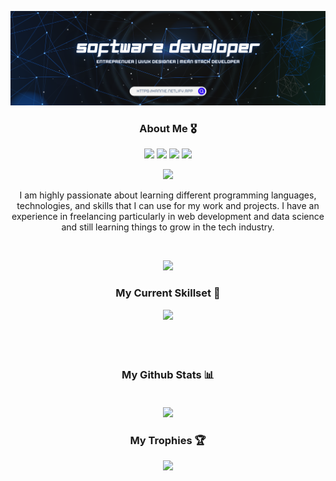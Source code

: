 ![Banner](banner1.png) 
  
<!--<img src="https://img.icons8.com/nolan/64/github.png" alt="My Portfolio" />  
--> 
  
 <div align="center"> 
  <h3>About Me 🎖️</h3>  

<a href="https://annie-dev.netlify.app/" target="_blank">
<img src="https://skillicons.dev/icons?i=azure&theme=dark" ></a>
<a emailto="annie.business04@gmail.com" target="_blank"> 
<img src="https://skillicons.dev/icons?i=gmail&theme=dark" ></a>
<a href="https://www.linkedin.com/in/annie-neshreen-dev" target="_blank">
<img src="https://skillicons.dev/icons?i=linkedin&theme=dark" ></a>
<a href="https://www.instagram.com/annie_nesh/" target="_blank">
<img src="https://skillicons.dev/icons?i=instagram&theme=dark" ></a>

 </p>
 <img src="https://readme-typing-svg.herokuapp.com?color=white&lines=I'm+Annie+Neshreen+Ibrahim;A+Software+Engineer;An+Open+Source+Contributor;A+Proactive+Learner" />
            <p > I am highly passionate about learning different programming languages, technologies, and skills that I can use for my work and projects. I have an experience in freelancing particularly in web development and data science and still learning things to grow in the tech industry.</p>
            <br />

[![](https://visitcount.itsvg.in/api?id=Hannie404&icon=0&color=0)](https://visitcount.itsvg.in)
 
<div align='center'>
	<h3>My Current Skillset 🚀</h3> 
	<img src="https://skillicons.dev/icons?i=html,css,js,ts,react,vue,next,nest,java,spring,mongo,mysql,python,flask,figma,tailwind,redux,express,aws,svelte,bootstrap,laravel,nodejs,cpp&theme=dark&perline=8" /><br/>
</div>
 
 <p align="center" style="display:flex;align-items:center;justify-content:center;gap:20px !important;flex-wrap:wrap;margin-bottom:20px !important;"> 

</p>
<br/>
<div align='center'>
<h3>My Github Stats 📊</h3>

<p align="center" style="display:flex;align-items:center;justify-content:center;gap:20px !important;flex-wrap:wrap;margin-bottom:20px !important;"> 
  
![](https://github-readme-streak-stats.herokuapp.com/?user=Hannie404&theme=radical&hide_border=false)<br/>

<!--
![](https://github-readme-stats.vercel.app/api/top-langs/?username=Hannie404&theme=radical&hide_border=false&include_all_commits=true&count_private=true&layout=compact)
-->
</p>

<h3>My Trophies 🏆</h3>

![](https://github-profile-trophy.vercel.app/?username=Hannie404&theme=radical&no-frame=false&no-bg=false&margin-w=4)

</div>
